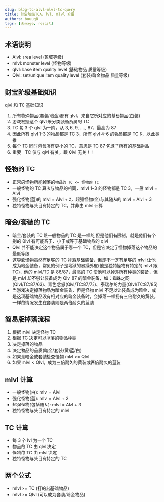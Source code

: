 ```yaml
---
slug: blog-tc-alvl-mlvl-tc-query
title: 财宝阶级TCA，lvl, mlvl 介绍
authors: buuug8
tags: [damage, resist]
---
```


## 术语说明

- Alvl: area level (区域等级)
- mlvl: monster level (怪物等级)
- qlvl: base item quality level (基础物品 质量等级)
- Qlvl: set/unique item quality level (套装/暗金物品 质量等级)

## 财宝阶级基础知识

qlvl 和 TC 基础知识

1. 所有特殊物品(套装/暗金)都有 qlvl，来自它所对应的基础物品(白装)
2. 游戏根据这个 qlvl 来分类装备所属的 TC
3. TC 每 3 个 qlvl 为一阶，从 3, 6, 9, ...., 87，最高为 87
4. 因此所有 qlvl 1-3 的物品都是 TC 3，所有 qlvl 4-6 的物品都是 TC 6，以此类推
5. 每个 TC 同时包含所有更小的 TC，意思是 TC 87 包含了所有的基础物品
6. 重要！TC 仅与 qlvl 有关，跟 Qlvl 无关！！

## 怪物的 TC

- 正常的怪物所能掉落的`物品的 TC <= 怪物的 TC`
- 一般怪物的 TC 算法与物品的相同，mlvl 1~3 的怪物都是 TC 3，一般 mlvl = Alvl
- 强化怪物(蓝)的 mlvl = Alvl + 2，超强怪物(金)与其随从的 mlvl = Alvl + 3
- 独特怪物与头目有特定的 TC，并非由 mlvl 计算

## 暗金/套装的 TC

- 暗金/套装的 TC 跟一般物品的 TC 是一样的,但是他们有限制，就是他们有个别的 Qlvl 有可能高于、小于或等于基础物品的 qlvl
- Qlvl 并不能决定这个物品属于哪一个 TC，但是它决定了怪物掉落这个物品的最低等级
- 这导致怪物虽然有足够的 TC 掉落基础装备，但却不一定有足够的 mlvl 让他成为暗金装备，常见的例子是地狱的暴躁外皮(他是独特怪物有特定的 mlvl 跟 TC)，他的 mlvl/TC 是 86/87，最高的 TC 使他可以掉落所有种类的装备，但是 mlvl 却不够让装备成为 Qlvl 87 的暗金装备，如：蜘蛛之网(Qlvl/TC:87/63)、青色忿怒(Qlvl/TC:87/73)、泰瑞尔的力量(Qlvl/TC:87/85)
- 当游戏决定掉落物品为暗金装备，但是怪物 mlvl 不足以让装备成为暗金，或是这项基础物品没有相对应的暗金装备时，会掉落一样拥有三倍耐久的黄装，一样的情况发生在套装则是两倍耐久的蓝装

## 简易版掉落流程

1. 根据 mlvl 决定怪物 TC
2. 根据 TC 决定可以掉落的物品种类
3. 决定掉落的物品
4. 决定物品的品质(暗金/套装/黄/蓝/白)
5. 如果是暗金或套装检查怪物 mlvl >= Qlvl
6. 如果 mlvl < Qlvl，成为三倍耐久的黄装或两倍耐久的蓝装

## mlvl 计算

- 一般怪物(白): mlvl = Alvl
- 强化怪物(蓝): mlvl = Alvl + 2
- 超强怪物(包括随从): mlvl = Alvl + 3
- 独特怪物与头目有特定的 mlvl

## TC 计算

- 每 3 个 lvl 为一个 TC
- 物品的 TC 由 qlvl 决定
- 怪物的 TC 由 mlvl 决定
- 独特怪物与头目有特定的 TC

## 两个公式

- mlvl >= TC (打的出基础物品)
- mlvl >= Qlvl (可以成为套装/暗金物品)
